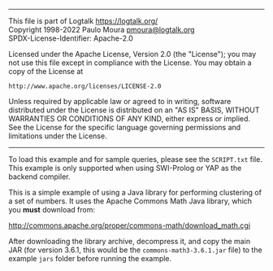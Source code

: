________________________________________________________________________

This file is part of Logtalk <https://logtalk.org/>  
Copyright 1998-2022 Paulo Moura <pmoura@logtalk.org>  
SPDX-License-Identifier: Apache-2.0

Licensed under the Apache License, Version 2.0 (the "License");
you may not use this file except in compliance with the License.
You may obtain a copy of the License at

    http://www.apache.org/licenses/LICENSE-2.0

Unless required by applicable law or agreed to in writing, software
distributed under the License is distributed on an "AS IS" BASIS,
WITHOUT WARRANTIES OR CONDITIONS OF ANY KIND, either express or implied.
See the License for the specific language governing permissions and
limitations under the License.
________________________________________________________________________


To load this example and for sample queries, please see the `SCRIPT.txt`
file. This example is only supported when using SWI-Prolog or YAP as the
backend compiler.

This is a simple example of using a Java library for performing clustering
of a set of numbers. It uses the Apache Commons Math Java library, which
you **must** download from:

http://commons.apache.org/proper/commons-math/download_math.cgi

After downloading the library archive, decompress it, and copy the main
JAR (for version 3.6.1, this would be the `commons-math3-3.6.1.jar` file)
to the example `jars` folder before running the example.
